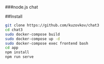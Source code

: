 ###node.js chat


##Install

```bash
git clone https://github.com/kuzovkov/chat3
cd chat3
sudo docker-compose build
sudo docker-compose up -d
sudo docker-compose exec frontend bash
cd app
npm install
npm run serve
```








